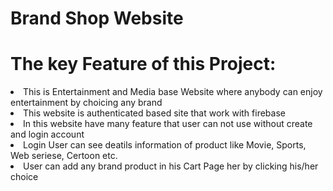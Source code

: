# Brand Shop Website
<h1>The key Feature of this Project:</h1>
<or>
  <li>This is Entertainment and Media base Website  where anybody can enjoy entertainment by choicing any brand</li>
  <li>This website is authenticated based site that work with firebase</li>
  <li>In this website have many feature that user can not use without create and login account</li>
  <li>Login User can see deatils information of product like Movie, Sports, Web seriese, Certoon etc.</li>
  <li>User can add any brand product in his Cart Page her by clicking his/her choice </li>
</or>

 
